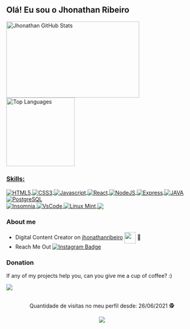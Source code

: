 ## Olá! Eu sou o Jhonathan Ribeiro

<div style="display: inline_block">
 <a href="https://github.com/JhonathanRibeiro">
  <img height="200em" width="350px" src="https://github-readme-stats.vercel.app/api?username=JhonathanRibeiro&show_icons=true&theme=tokyonight&include_all_commits=true&count_private=true" alt="Jhonathan GitHub Stats" title="Jhonathan GitHub Stats" />
  <img height="180em" src="https://github-readme-stats.vercel.app/api/top-langs/?username=JhonathanRibeiro&theme=tokyonight&hide_border=true&layout=compact" alt="Top Languages" title="Top Languages" />
</div>

### Skills:  
 <div style="display: inline_block">
    <a href="https://jhonathanribeiro.netlify.app">
     <img align="center" alt="HTML5" src="https://img.shields.io/badge/HTML5-E34F26?style=for-the-badge&logo=html5&logoColor=white">
     <img align="center" alt="CSS3" src="https://img.shields.io/badge/CSS3-1572B6?style=for-the-badge&logo=css3&logoColor=white">
     <img align="center" alt="Javascript" src="https://img.shields.io/badge/JavaScript-323330?style=for-the-badge&logo=javascript&logoColor=F7DF1E">
     <img align="center" alt="React" src="https://img.shields.io/badge/React-cyan?style=for-the-badge&logo=react&logoColor=black">
     <img align="center" alt="NodeJS" src="https://img.shields.io/badge/NodeJS-03AC13?style=for-the-badge&logo=node.js&logoColor=white">
     <img align="center" alt="Express" src="https://img.shields.io/badge/Express-gray?style=for-the-badge&logo=express&logoColor=white">
     <img align="center" alt="JAVA" src="https://img.shields.io/badge/JAVA-red?style=for-the-badge&logo=java&logoColor=white">
     <img align="center" alt="PostgreSQL" src="https://img.shields.io/badge/PostgreSQL-blue?style=for-the-badge&logo=postgresql&logoColor=white"><br>
     <img align="center" alt="Insomnia" src="https://img.shields.io/badge/Insomnia-purple?style=for-the-badge&logo=insomnia&logoColor=white">
     <img align="center" alt="VsCode" src="https://img.shields.io/badge/VsCode-blue?style=for-the-badge&logo=visualstudio&logoColor=white">  
     <img align="center" alt="Linux Mint" src="https://img.shields.io/badge/Linux-black?style=for-the-badge&logo=linux&logoColor=white">
     <img align="center" alt"Python" src="https://img.shields.io/badge/Python-002e63?style=for-the-badge&logo=python&logoColor=ffe135">
    </a>
 </div>

### About me
- Digital Content Creator on [jhonathanribeiro](https://jhonathanribeiro.netlify.app) <img src="https://user-images.githubusercontent.com/37172038/113800681-c1762500-972d-11eb-8572-69d3f34ca121.png" width="30" align="center" /> :purple_heart:
- Reach Me Out [![Instagram Badge](https://img.shields.io/badge/-Instagram-B353A5?style=flat-square&labelColor=B353A5&logo=instagram&logoColor=white&link=https://www.instagram.com/jhonathan.rb)](https://www.instagram.com/jhonathan.rb)

### Donation
<div>
  <p> If any of my projects help you, can you give me a cup of coffee? :) </p>
  <a href="https://www.paypal.com/donate/?business=5T6AA4WMAXNSU&no_recurring=0&currency_code=BRL">
    <img src="https://img.shields.io/badge/Donate-ffd268?style=for-the-badge&logo=donation&logoColor=white">
  </a>
</div>
<br>

<p align="center">
 Quantidade de visitas no meu perfil desde: 26/06/2021 🕵️ <br></p>
<p align="center"> 
   <img alingn="center" src="https://profile-counter.glitch.me/JhonathanRibeiro/count.svg" /></p>
